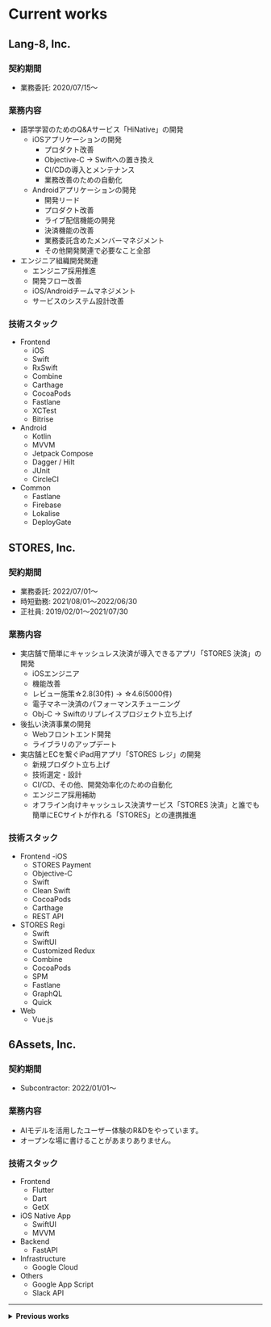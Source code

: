 # Current works

## **Lang-8, Inc.**

### 契約期間

- 業務委託: 2020/07/15〜

### 業務内容

- 語学学習のためのQ&Aサービス「HiNative」の開発
  - iOSアプリケーションの開発
    - プロダクト改善
    - Objective-C -> Swiftへの置き換え
    - CI/CDの導入とメンテナンス
    - 業務改善のための自動化
  - Androidアプリケーションの開発
    - 開発リード
    - プロダクト改善
    - ライブ配信機能の開発
    - 決済機能の改善
    - 業務委託含めたメンバーマネジメント
    - その他開発関連で必要なこと全部
- エンジニア組織開発関連
  - エンジニア採用推進
  - 開発フロー改善
  - iOS/Androidチームマネジメント
  - サービスのシステム設計改善

### 技術スタック

- Frontend
  - iOS
  - Swift
  - RxSwift
  - Combine
  - Carthage
  - CocoaPods
  - Fastlane
  - XCTest
  - Bitrise
- Android
  - Kotlin
  - MVVM
  - Jetpack Compose
  - Dagger / Hilt
  - JUnit
  - CircleCI
- Common
  - Fastlane
  - Firebase
  - Lokalise
  - DeployGate

## **STORES, Inc.**

### 契約期間

- 業務委託: 2022/07/01〜
- 時短勤務: 2021/08/01〜2022/06/30
- 正社員: 2019/02/01〜2021/07/30

### 業務内容

- 実店舗で簡単にキャッシュレス決済が導入できるアプリ「STORES 決済」の開発
  - iOSエンジニア
  - 機能改善
  - レビュー施策☆2.8(30件) -> ☆4.6(5000件)
  - 電子マネー決済のパフォーマンスチューニング
  - Obj-C -> Swiftのリプレイスプロジェクト立ち上げ
- 後払い決済事業の開発
  - Webフロントエンド開発
  - ライブラリのアップデート
- 実店舗とECを繋ぐiPad用アプリ「STORES レジ」の開発
  - 新規プロダクト立ち上げ
  - 技術選定・設計
  - CI/CD、その他、開発効率化のための自動化
  - エンジニア採用補助
  - オフライン向けキャッシュレス決済サービス「STORES 決済」と誰でも簡単にECサイトが作れる「STORES」との連携推進

### 技術スタック

- Frontend
  -iOS
  - STORES Payment
  - Objective-C
  - Swift
  - Clean Swift
  - CocoaPods
  - Carthage
  - REST API
- STORES Regi
  - Swift
  - SwiftUI
  - Customized Redux
  - Combine
  - CocoaPods
  - SPM
  - Fastlane
  - GraphQL
  - Quick
- Web
  - Vue.js

## **6Assets, Inc.**

### 契約期間

- Subcontractor: 2022/01/01〜

### 業務内容

- AIモデルを活用したユーザー体験のR&Dをやっています。
- オープンな場に書けることがあまりありません。

### 技術スタック

- Frontend
  - Flutter
  - Dart
  - GetX
- iOS Native App
  - SwiftUI
  - MVVM
- Backend
  - FastAPI
- Infrastructure
  - Google Cloud
- Others
  - Google App Script
  - Slack API

---

<details>
  <summary><strong>Previous works</strong></summary>

  <br>

  ## **WakuTech, Inc. / SOELU, Inc.**

  ### 契約期間

  - 正社員: 2016/09/01〜2019/01/31
  - 業務委託: 2016/05/15〜2016/08/31

  ### 業務内容

  - 海外向けの動画配信 x リアルタイムコミュニケーションサービスの開発
    - 海外向けのVODの動画配信・視聴機能を搭載したAndroid用アプリの開発
    - リアルタイムのスレッド型コミュニケーション機能を搭載
    - BPとのコミュニケーションや業務委託メンバーのマネジメントを含めた開発のリード
    - 開発に必要なこと全部
  - オンラインフィットネスサービスの開発
    - ブラウザやモバイルアプリを利用して先生と生徒が1対多でオンラインでフィットネスを受講できるサービスの立ち上げ・開発・運用
    - Webアプリケーションのフロントエンド、バックエンドの開発
    - 同サービスのiOS、Androidアプリの開発リード
    - カスタマーサポート
    - その他必要なこと全部

  ### 技術スタック

  - Frontend
    - iOS
      - Swift
    - Android
      - Java
      - Kotlin
    - Web
      - React
      - Redux
      - Styled Components
      - JavaScript
      - TypeScript
  - Backend
    - Ruby on Rails
  - Infrastructure
    - GCP
    - GKE
    - Kubernetes
  - Others
    - Fastlane
    - Firebase
    - Photoshop
    - Illustrator

  ## **YAZ CO.,LTD.**

  ### 契約期間

  - 正社員: 2015/04/01〜2016/08/31

  ### What I did

  - 様々なプロダクトを制作してきました。
  - 3つのiOSアプリの実装 x 3
    - 在庫管理アプリ
    - プロジェクションマッピングアプリ
    - カラオケリモコンアプリ
  - Androidアプリの実装 x 2
    - 作業の強制中断アラーム
    - Pepper（ソフトバンクのロボット）の操作用アプリ
  - 卓上型ロボットを用いた遠隔作業用システムの開発
    - Windows用デスクトップアプリの実装
    - BLEモジュール用ドライバの実装
    - デスクトップロボット制御のためのバックエンドシステムの実装

  ### 技術スタック

  - for iOS Apps
    - Swift
    - Objective-C
    - OpenGL ES 2.0
  - for Android Apps
    - Java
    - Kotlin
  - for Windows Apps
    - Java
    - C#
    - C++
  - for Pepper Apps
    - JavaScript
    - Python

</details>
